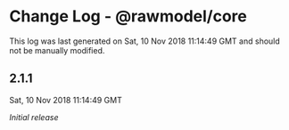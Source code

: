 # Change Log - @rawmodel/core

This log was last generated on Sat, 10 Nov 2018 11:14:49 GMT and should not be manually modified.

## 2.1.1
Sat, 10 Nov 2018 11:14:49 GMT

*Initial release*

